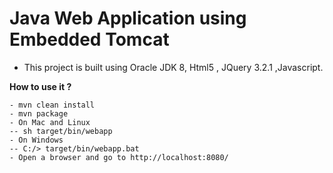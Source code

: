 # Java Web Application using Embedded Tomcat

* This project is built using Oracle JDK 8, Html5 , JQuery 3.2.1 ,Javascript.

**How to use it ?**

```
- mvn clean install
- mvn package
- On Mac and Linux
-- sh target/bin/webapp
- On Windows
-- C:/> target/bin/webapp.bat
- Open a browser and go to http://localhost:8080/
```

